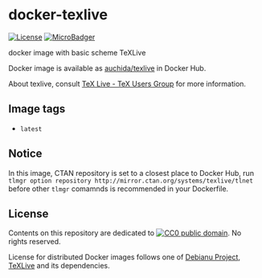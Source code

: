 # docker-texlive

[![License](https://img.shields.io/github/license/uchida/docker-texlive.svg?maxAge=2592000)](https://tldrlegal.com/license/creative-commons-cc0-1.0-universal)
[![MicroBadger](https://images.microbadger.com/badges/image/auchida/texlive.svg)](http://microbadger.com/images/auchida/texlive)

docker image with basic scheme TeXLive

Docker image is available as [auchida/texlive](https://hub.docker.com/r/auchida/texlive/) in Docker Hub.

About texlive, consult [TeX Live - TeX Users Group](https://www.tug.org/texlive/) for more information.

## Image tags

- `latest`

## Notice

In this image, CTAN repository is set to a closest place to Docker Hub,
run `tlmgr option repository http://mirror.ctan.org/systems/texlive/tlnet`
before other `tlmgr` comamnds is recommended in your Dockerfile.

## License

Contents on this repository are dedicated to [![CC0 public domain](http://i.creativecommons.org/p/zero/1.0/80x15.png "CC0 public domain")](https://creativecommons.org/publicdomain/zero/1.0/).
No rights reserved.

License for distributed Docker images follows one of [Debianu Project](https://www.debian.org/legal/licenses/),
[TeXLive](https://www.tug.org/texlive/copying.html) and its dependencies.
